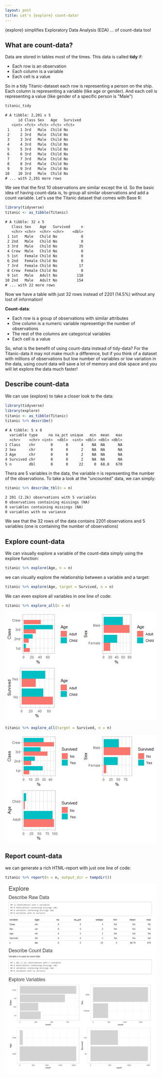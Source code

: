 ```yaml
---
layout: post
title: Let's {explore} count-data!
---
```


{explore} simplifies Exploratory Data Analysis (EDA) ... of count-data too!

## What are count-data?

Data are stored in tables most of the times. This data is called **tidy** if:

* Each row is an observation
* Each column is a variable
* Each cell is a value

So in a tidy Titanic-dataset each row is representing a person on the ship. 
Each column is representing a variable (like age or gender). And each cell is representing a value (like gender of a specific person is "Male")

```R
titanic_tidy
```
```
# A tibble: 2,201 x 5
      id Class Sex   Age   Survived
   <int> <fct> <fct> <fct> <fct>   
 1     1 3rd   Male  Child No      
 2     2 3rd   Male  Child No      
 3     3 3rd   Male  Child No      
 4     4 3rd   Male  Child No      
 5     5 3rd   Male  Child No      
 6     6 3rd   Male  Child No      
 7     7 3rd   Male  Child No      
 8     8 3rd   Male  Child No      
 9     9 3rd   Male  Child No      
10    10 3rd   Male  Child No      
# ... with 2,191 more rows
```

We see that the first 10 observations are similar except the id. So the basic idea of having count-data is, to group all similar observations and add a count variable. Let's use the Titanic dataset that comes with Base R:

```R
library(tidyverse)
titanic <- as_tibble(Titanic)
```
```
# A tibble: 32 x 5
   Class Sex    Age   Survived     n
   <chr> <chr>  <chr> <chr>    <dbl>
 1 1st   Male   Child No           0
 2 2nd   Male   Child No           0
 3 3rd   Male   Child No          35
 4 Crew  Male   Child No           0
 5 1st   Female Child No           0
 6 2nd   Female Child No           0
 7 3rd   Female Child No          17
 8 Crew  Female Child No           0
 9 1st   Male   Adult No         118
10 2nd   Male   Adult No         154
# ... with 22 more rows
```

Now we have a table with just 32 rows instead of 2201 (14.5%) without any lost of information! 

**Count-data**:

* Each row is a group of observations with similar attributes 
* One column is a numeric variable representign the number of observations 
* The rest of the columns are categorical variables
* Each cell is a value

So, what is the benefit of using count-data instead of tidy-data? For the Titanic-data it may not make much a difference, 
but if you think of a dataset with millions of observations but low number of variables or low variation in the data, using count data will save a lot of memory and disk space and you will let explore the data much faster!

## Describe count-data

We can use {explore} to take a closer look to the data:

```R
library(tidyverse)
library(explore)
titanic <- as_tibble(Titanic)
titanic %>% describe()
```
```
# A tibble: 5 x 8
  variable type     na na_pct unique   min  mean   max
  <chr>    <chr> <int>  <dbl>  <int> <dbl> <dbl> <dbl>
1 Class    chr       0      0      4    NA  NA      NA
2 Sex      chr       0      0      2    NA  NA      NA
3 Age      chr       0      0      2    NA  NA      NA
4 Survived chr       0      0      2    NA  NA      NA
5 n        dbl       0      0     22     0  68.8   670
```

Thera are 5 variables in the data, the variable n is representing the number of the observations.
To take a look at the "uncounted" data, we can simply:

```R
titanic %>% describe_tbl(n = n)
```
```
2 201 (2.2k) observations with 5 variables
0 observations containing missings (NA)
0 variables containing missings (NA)
0 variables with no variance
```
We see that the 32 rows of the data contains 2201 observations and 5 variables (one is containing the number of observations)

## Explore count-data

We can visually explore a variable of the count-data simply using the explore function:

```R
titanic %>% explore(Age, n = n)
```
we can visually explore the relationship between a variable and a target:

```R
titanic %>% explore(Age, target = Survived, n = n)
```

We can even explore all variables in one line of code:

```R
titanic %>% explore_all(n = n)
```

![explore all variables](../images/explore-count-allvariables.png)

```R
titanic %>% explore_all(target = Survived, n = n)
```

![explore_all_variables_targets](../images/explore-count-alltargets.png)

## Report count-data

we can generate a rich HTML-report with just one line of code:

```R
titanic %>% report(n = n, output_dir = tempdir())
```
![report_variables](../images/explore-count-report-variables.png)



